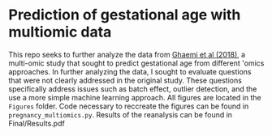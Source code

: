 # Prediction of gestational age with multiomic data

This repo seeks to further analyze the data from [Ghaemi et al (2018)](https://academic.oup.com/bioinformatics/article/35/1/95/5047759), a multi-omic study that sought to predict gestational age from different 'omics approaches. In further analyzing the data, I sought to evaluate questions that were not clearly addressed in the original study. These questions specifically address issues such as batch effect, outlier detection, and the use a more simple machine learning approach. All figures are located in the `Figures` folder. Code necessary to reccreate the figures can be found in `pregnancy_multiomics.py`. Results of the reanalysis can be found in Final/Results.pdf
